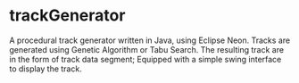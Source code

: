 # trackGenerator
A procedural track generator written in Java, using Eclipse Neon. 
Tracks are generated using Genetic Algorithm or Tabu Search. The resulting track are in the form of track data segment; Equipped with a simple swing interface to display the track.


